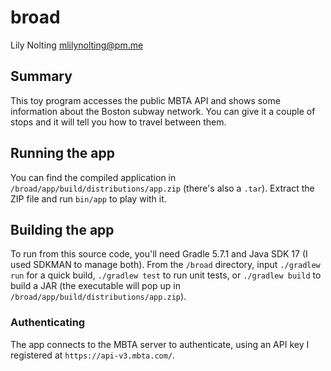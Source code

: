 # broad
Lily Nolting
mlilynolting@pm.me

## Summary
This toy program accesses the public MBTA API and shows some information about the Boston subway network. You can give it a couple of stops and it will tell you how to travel between them.

## Running the app
You can find the compiled application in `/broad/app/build/distributions/app.zip` (there's also a `.tar`). Extract the ZIP file and run `bin/app` to play with it.

## Building the app
To run from this source code, you'll need Gradle 5.7.1 and Java SDK 17 (I used SDKMAN to manage both).
From the `/broad` directory, input `./gradlew run` for a quick build, `./gradlew test` to run unit tests, or `./gradlew build` to build a JAR (the executable will pop up in `/broad/app/build/distributions/app.zip`).

### Authenticating
The app connects to the MBTA server to authenticate, using an API key I registered at `https://api-v3.mbta.com/`.
